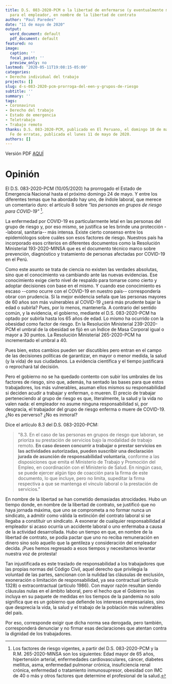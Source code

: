 ```yaml
---
title: D.S. 083-2020-PCM o la libertad de enfermarse (y eventualmente morir) sin responsabilidad
  para el empleador, en nombre de la libertad de contrato
author: "Paul Paredes"
date: "11 de mayo de 2020"
output:
  word_document: default
  pdf_document: default
featured: no
image:
  caption: ''
  focal_point: ''
  preview_only: no
lastmod: '2020-05-11T19:08:15-05:00'
categories:
- Derecho individual del trabajo
projects: []
slug: d-s-083-2020-pcm-prorroga-del-een-y-grupos-de-riesgo
subtitle: ''
summary: ''
tags:
- Coronavirus
- Derecho del trabajo
- Estado de emergencia
- Teletrabajo
- Trabajo remoto
thanks: D.S. 083-2020-PCM, publicado en El Peruano, el domingo 10 de mayo de 2020.
  Fe de erratas, publicada el lunes 11 de mayo de 2020.
authors: []
---
```


Versión PDF [AQUÍ](/pdf/d-s-083-2020-pcm-prorroga-del-een-y-grupos-de-riesgo.pdf)

# Opinión

El D.S. 083-2020-PCM (10/05/2020) ha prorrogado el Estado de Emergencia Nacional hasta el próximo domingo 24 de mayo. Y entre los diferentes temas que ha abordado hay uno, de índole laboral, que merece un comentario duro: el artículo 8 sobre *"las personas en grupos de riesgo para COVID-19"* [^1].

[^1]: Los factores de riesgo vigentes, a partir del D.S. 083-2020-PCM y la R.M. 265-2020-MINSA son los siguientes: Edad mayor de 65 años, hipertensión arterial, enfermedades cardiovasculares, cáncer, diabetes mellitus, asma, enfermedad pulmonar crónica, insuficiencia renal crónica, enfermedad o tratamiento inmunosupresor, obesidad con IMC de 40 o más y otros factores que determine el profesional de la salud.

La enfermedad por COVID-19 es particularmente letal en las personas del grupo de riesgo y, por eso mismo, se justifica se les brinde una protección --laboral, sanitaria-- más intensa. Existe cierto consenso entre los epidemiólogos sobre cuáles son esos factores de riesgo. Nuestros país ha incorporado esos criterios en diferentes documentos como la Resolución Ministerial 193-2020-MINSA que es el documento técnico marco sobre prevención, diagnóstico y tratamiento de personas afectadas por COVID-19 en el Perú.

Como este asunto se trata de ciencia no existen las verdades absolutas, sino que el conocimiento va cambiando ante las nuevas evidencias. Ese conocimiento exige cierto nivel de respaldo para tomarse como cierto y adoptar decisiones con base en el mismo. Y cuando ese conocimiento es escaso --como ocurre con el COVID-19 en nuestro país-- correspondería obrar con prudencia. Si la mejor evidencia señala que las personas mayores de 60 años son más vulnerables al COVID-19 ¿será más prudente bajar la edad o subirla? Pues, por lo menos, mantenerla. A contrario del sentido común, y la evidencia, el gobierno, mediante el D.S. 083-2020-PCM ha optado por subirla hasta los 65 años de edad. Lo mismo ha ocurrido con la obesidad como factor de riesgo. En la Resolución Ministerial 239-2020-PCM el umbral de la obesidad se fijó en un Índice de Masa Corporal igual o mayor a 30 puntos. La Resolución Ministerial 265-2020-PCM ha incrementado el umbral a 40.

Pues bien, estos cambios pueden ser discutibles pero entran en el campo de las decisiones políticas de garantizar, en mayor o menor medida, la salud (y la vida) de sus ciudadanos. La evidencia científica y el tiempo justificará o reprochará tal decisión.

Pero el gobierno no se ha quedado contento con subir los umbrales de los factores de riesgo, sino que, además, ha sentado las bases para que estos trabajadores, los más vulnerables, asuman ellos mismos su responsabilidad si deciden acudir a trabajar y enferman, o mueren. El precio de trabajar perteneciendo al grupo de riesgo es que, literalmente, la salud y la vida no valen nada: el empleador no asume ninguna responsabilidad si, por desgracia, el trabajador del grupo de riesgo enferma o muere de COVID-19. ¿No es perverso? ¿No es inmoral?

Dice el artículo 8.3 del D.S. 083-2020-PCM:

> "8.3. En el caso de las personas en grupos de riesgo que laboran, se prioriza su prestación de servicios bajo la modalidad de trabajo remoto. **En caso deseen concurrir a trabajar o prestar servicios en las actividades autorizadas, pueden suscribir una declaración jurada de asunción de responsabilidad voluntaria**, conforme a las disposiciones que emita el Ministerio de Trabajo y Promoción del Empleo, en coordinación con el Ministerio de Salud. En ningún caso, se puede ejercer algún tipo de coacción para la firma de este documento, lo que incluye, pero no limita, supeditar la firma respectiva a que se mantenga el vínculo laboral o la prestación de servicios."

En nombre de la libertad se han cometido demasiadas atrocidades. Hubo un tiempo donde, en nombre de la libertad de contrato, se justificó que no haya jornada máxima, que uno se comprometa a no formar nunca un sindicato, a admitir como válida la extinción del contrato laboral si se llegaba a constituir un sindicato. A exonerar de cualquier responsabilidad al empleador si acaso ocurría un accidente laboral o uno enfermaba a causa de la actividad desarrollada. Hubo un tiempo en que, en nombre de la libertad de contrato, se podía pactar que uno no reciba remuneración en dinero sino solo aquello que la gentileza y consideración del empleador decida. ¡Pues hemos regresado a esos tiempos y necesitamos levantar nuestra voz de protesta!

Tan injustificada es este traslado de responsabilidad a los trabajadores que las propias normas del Código Civil, aquel derecho que privilegia la voluntad de las partes, sancionan con la nulidad las cláusulas de exclusión, exoneración o limitación de responsabilidad, ya sea contractual (artículo 1328) o extracontractual (artículo 1986). Con mayor razón resultan siendo cláusulas nulas en el ámbito laboral, pero el hecho que el Gobierno las incluya en su paquete de medidas en los tiempos de la pandemia no solo significa que es un gobierno que defiende los intereses empresariales, sino que desprecia la vida, la salud y el trabajo de la población más vulnerables del país.

Por eso, corresponde exigir que dicha norma sea derogada, pero también, corresponderá denunciar y no firmar esas declaraciones que atentan contra la dignidad de los trabajadores.
